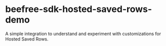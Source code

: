 # beefree-sdk-hosted-saved-rows-demo
A simple integration to understand and experiment with customizations for Hosted Saved Rows.
